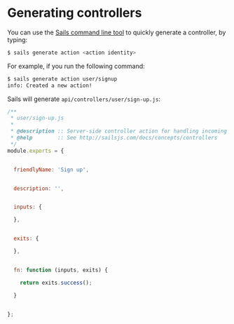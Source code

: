 # Generating controllers

You can use the [Sails command line tool](http://sailsjs.org/documentation/reference/command-line-interface) to quickly generate a controller, by typing:

```sh
$ sails generate action <action identity>
```

For example, if you run the following command:

```sh
$ sails generate action user/signup
info: Created a new action!
```

Sails will generate `api/controllers/user/sign-up.js`:

```javascript
/**
 * user/sign-up.js
 *
 * @description :: Server-side controller action for handling incoming requests.
 * @help        :: See http://sailsjs.com/docs/concepts/controllers
 */
module.exports = {


  friendlyName: 'Sign up',


  description: '',


  inputs: {

  },


  exits: {

  },


  fn: function (inputs, exits) {

    return exits.success();

  }


};

```


<docmeta name="displayName" value="Generating Actions">
